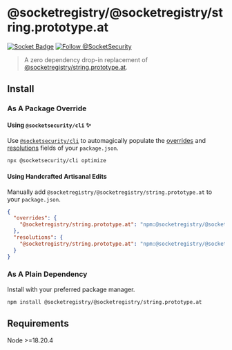 # @socketregistry/@socketregistry/string.prototype.at

[![Socket Badge](https://socket.dev/api/badge/npm/package/@socketregistry/@socketregistry/string.prototype.at)](https://socket.dev/npm/package/@socketregistry/@socketregistry/string.prototype.at)
[![Follow @SocketSecurity](https://img.shields.io/twitter/follow/SocketSecurity?style=social)](https://twitter.com/SocketSecurity)

> A zero dependency drop-in replacement of
> [@socketregistry/string.prototype.at](https://www.npmjs.com/package/@socketregistry/string.prototype.at).

## Install

### As A Package Override

#### Using `@socketsecurity/cli` :sparkles:

Use [`@socketsecurity/cli`](https://www.npmjs.com/package/@socketsecurity/cli)
to automagically populate the
[overrides](https://docs.npmjs.com/cli/v9/configuring-npm/package-json#overrides)
and [resolutions](https://yarnpkg.com/configuration/manifest#resolutions) fields
of your `package.json`.

```sh
npx @socketsecurity/cli optimize
```

#### Using Handcrafted Artisanal Edits

Manually add `@socketregistry/@socketregistry/string.prototype.at` to your
`package.json`.

```json
{
  "overrides": {
    "@socketregistry/string.prototype.at": "npm:@socketregistry/@socketregistry/string.prototype.at@^1"
  },
  "resolutions": {
    "@socketregistry/string.prototype.at": "npm:@socketregistry/@socketregistry/string.prototype.at@^1"
  }
}
```

### As A Plain Dependency

Install with your preferred package manager.

```sh
npm install @socketregistry/@socketregistry/string.prototype.at
```

## Requirements

Node &gt;=18.20.4
